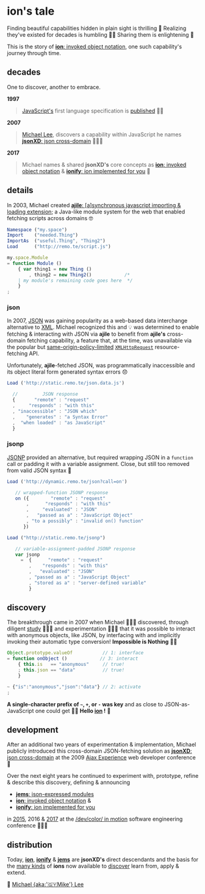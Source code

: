 # ion's tale


Finding beautiful capabilities hidden in plain sight is thrilling 🥳 Realizing they've existed for decades is humbling 🙇🏾 Sharing them is enlightening 🖤

This is the story of [**ion**: invoked object notation](./ions/ion.md), one such capability's journey through time.


## decades

One to discover, another to embrace.

**1997**

>[JavaScript's](https://web.archive.org/web/20070916144913/http://wp.netscape.com/newsref/pr/newsrelease67.html)
first language specification is
[published](http://www.ecma-international.org/publications/files/ECMA-ST-ARCH/ECMA-262,%201st%20edition,%20June%201997.pdf)
👏🏾

**2007**

>[Michael Lee](https://github.com/iskitz),
discovers a capability within JavaScript he names
[**jsonXD**: json cross-domain](http://www.slideshare.net/iskitz/using-jsonxd-for-crossdomain-json-exchange)
👨🏾‍💻

**2017**

>Michael names & shared **jsonXD's** core concepts as
[**ion**: invoked object notation](ions/ion.md)
&
[**ionify**: ion implemented for you](https://github.com/ionify/ionify/) 🎉


## details

In 2003, Michael created [**ajile**: [a]synchronous javascript importing & loading extension](http://ajile.net); a Java-like module system for the web that enabled fetching scripts across domains 🤓

```javascript
Namespace ("my.space")
Import    ("needed.Thing")
ImportAs  ("useful.Thing", "Thing2")
Load      ("http://remo.te/script.js")

my.space.Module
= function Module ()
    { var thing1 = new Thing ()
        , thing2 = new Thing2()            /*
    | my module's remaining code goes here  */
    }
;
```

### json

In 2007, [JSON](https://en.wikipedia.org/wiki/JSON) was gaining popularity as a web-based data interchange alternative to [XML](https://en.wikipedia.org/wiki/XML). Michael recognized this and 💡 was determined to enable fetching & interacting with JSON via **ajile** to benefit from **ajile's** cross-domain fetching capability, a feature that, at the time, was unavailable via the popular but [same-origin-policy-limited](https://en.wikipedia.org/wiki/Same-origin_policy) [`XMLHttpRequest`](https://en.wikipedia.org/wiki/XMLHttpRequest) resource-fetching API.

Unfortunately, **ajile**-fetched JSON, was programmatically inaccessible and its object literal form generated syntax errors 😞

```javascript
Load ('http://static.remo.te/json.data.js')

  //         JSON response
  {       "remote" : "request"
  ,     "responds" : "with this"
  , "inaccessible" : "JSON which"
  ,    "generates" : "a Syntax Error"
  ,  "when loaded" : "as JavaScript"
  }
```

### jsonp

[JSONP](https://en.wikipedia.org/wiki/JSONP) provided an alternative, but required wrapping JSON in a `function` call or padding it with a variable assignment. Close, but still too removed from valid JSON syntax 🤔

```javascript
Load ('http://dynamic.remo.te/json?call=on')

   // wrapped-function JSONP response
   on ({        "remote" : "request"
       ,      "responds" : "with this"
       ,     "evaluated" : "JSON"
       ,   "passed as a" : "JavaScript Object"
       , "to a possibly" : "invalid on() function"
      })

Load ("http://static.remo.te/jsonp")

   // variable-assignment-padded JSONP response
   var jsonp
     =  {      "remote" : "request"
        ,    "responds" : "with this"
        ,   "evaluated" : "JSON"
        , "passed as a" : "JavaScript Object"
        , "stored as a" : "server-defined variable"
        }
```

## discovery

The breakthrough came in 2007 when Michael 👨🏾‍💻 discovered, through diligent [study](https://ecma-international.org/publications/files/ECMA-ST-ARCH/ECMA-262,%203rd%20edition,%20December%201999.pdf)
👨🏾‍🏫 and experimentation 👨🏽‍🔬 that it was possible to interact with anonymous objects, like JSON, by interfacing with and implicitly invoking their automatic type conversion! **Impossible is Nothing** 🙌🏾

```javascript
Object.prototype.valueOf           // 1: interface
= function onObject ()            // 3: interact
    { this.is   == "anonymous"     // true!
    ; this.json == "data"          // true!
    }

~ {"is":"anonymous","json":"data"} // 2: activate
;
```

**A single-character prefix of `~`, `+`, or `-` was key** and as close to JSON-as-JavaScript one could get 👌🏾 **Hello [ion](ions/ion.md) !**
🎉


## development

After an additional two years of experimentation & implementation, Michael
publicly introduced this cross-domain JSON-fetching solution as
[**jsonXD**: json cross-domain](http://www.slideshare.net/iskitz/using-jsonxd-for-crossdomain-json-exchange)
at the 2009
[Ajax Experience](http://web.archive.org/web/20090916010056/http://ajaxexperience.techtarget.com:80/conference/html/speakers.html#MLee)
web developer conference 🎉

Over the next eight years he continued to experiment with, prototype, refine &
describe this discovery, defining & announcing

+ [**jems**: json-expressed modules](https://github.com/ionify/jems/blob/public/about/jems.md)
+ [**ion**: invoked object notation](https://github.com/ionify/about/blob/public/ions/ion.md)
&
+ [**ionify**: ion implemented for you](https://github.com/ionify/ionify/blob/public/README.md)

in
[2015](https://github.com/ionify/jems/blob/24ab93d910334e3bbe05b72869cbb4fd81639e10/about/jems.md),
2016 &
[2017](https://d24wuq6o951i2g.cloudfront.net/img/events/id/301/3017276/assets/70d.wtMi_397_IMG_9393_DoDes.jpg)
at the
[/dev/color/ in motion](https://devcolorinmotion2017.splashthat.com/)
software engineering conference 👨🏾‍💻


## distribution

Today, [**ion**](ions/ion.md),
[**ionify**](https://github.com/ionify/ionify/blob/public/README.md) &
[**jems**](https://github.com/ionify/jems/blob/public/about/jems.md)
are **jsonXD's** direct descendants and the basis for the [many kinds](ions/lions.md)
of **ions** now available to [discover](http://ionified.net/)
learn from, apply & extend.

🖤
[Michael {aka:'🇬🇾Mike'} Lee](https://github.com/iskitz)